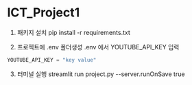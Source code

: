 # ICT_Project1

1. 패키지 설치
pip install -r requirements.txt

2. 프로젝트에 .env 폴더생성
.env 에서 YOUTUBE_API_KEY 입력
```python 
YOUTUBE_API_KEY = "key value"
```
3. 터미널 실행
streamlit run project.py --server.runOnSave true

